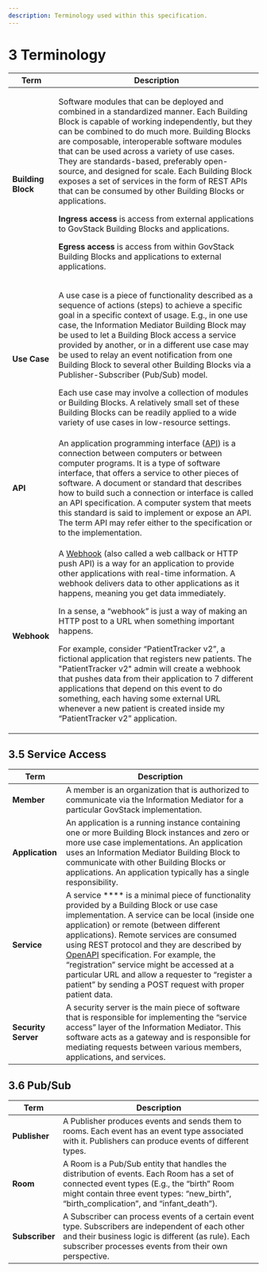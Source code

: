```yaml
---
description: Terminology used within this specification.
---
```


# 3 Terminology

| Term               | Description                                                                                                                                                                                                                                                                                                                                                                                                                                                                                                                                                                                                                                                                                                                                                                                                 |
| ------------------ | ----------------------------------------------------------------------------------------------------------------------------------------------------------------------------------------------------------------------------------------------------------------------------------------------------------------------------------------------------------------------------------------------------------------------------------------------------------------------------------------------------------------------------------------------------------------------------------------------------------------------------------------------------------------------------------------------------------------------------------------------------------------------------------------------------------- |
| **Building Block** | <p>Software modules that can be deployed and combined in a standardized manner. Each Building Block is capable of working independently, but they can be combined to do much more. Building Blocks are composable, interoperable software modules that can be used across a variety of use cases. They are standards-based, preferably open-source, and designed for scale. Each Building Block exposes a set of services in the form of REST APIs that can be consumed by other Building Blocks or applications. </p><p><strong>Ingress access</strong> is access from external applications to GovStack Building Blocks and applications.</p><p><strong>Egress access</strong> is access from within GovStack Building Blocks and applications to external applications.</p>                              |
| **Use Case**       | <p>A use case is a piece of functionality described as a sequence of actions (steps) to achieve a specific goal in a specific context of usage. E.g., in one use case, the Information Mediator Building Block may be used to let a Building Block access a service provided by another, or in a different use case may be used to relay an event notification from one Building Block to several other Building Blocks via a Publisher-Subscriber (Pub/Sub) model.</p><p>Each use case may involve a collection of modules or Building Blocks. A relatively small set of these Building Blocks can be readily applied to a wide variety of use cases in low-resource settings.</p>                                                                                                                         |
| **API**            | An application programming interface ([API](https://en.wikipedia.org/wiki/API)) is a connection between computers or between computer programs. It is a type of software interface, that offers a service to other pieces of software. A document or standard that describes how to build such a connection or interface is called an API specification. A computer system that meets this standard is said to implement or expose an API. The term API may refer either to the specification or to the implementation.                                                                                                                                                                                                                                                                                     |
| **Webhook**        | <p>A <a href="https://sendgrid.com/blog/whats-webhook">Webhook</a> (also called a web callback or HTTP push API) is a way for an application to provide other applications with real-time information. A webhook delivers data to other applications as it happens, meaning you get data immediately.</p><p>In a sense, a “webhook” is just a way of making an HTTP post to a URL when something important happens.</p><p>For example, consider “PatientTracker v2”, a fictional application that registers new patients. The "PatientTracker v2" admin will create a webhook that pushes data from their application to 7 different applications that depend on this event to do something, each having some external URL whenever a new patient is created inside my “PatientTracker v2” application.</p> |



## 3.5 Service Access

| Term                | Description                                                                                                                                                                                                                                                                                                                                                                                                                                                                                                                                                        |
| ------------------- | ------------------------------------------------------------------------------------------------------------------------------------------------------------------------------------------------------------------------------------------------------------------------------------------------------------------------------------------------------------------------------------------------------------------------------------------------------------------------------------------------------------------------------------------------------------------ |
| **Member**          | A member is an organization that is authorized to communicate via the Information Mediator for a particular GovStack implementation.                                                                                                                                                                                                                                                                                                                                                                                                                               |
| **Application**     | An application is a running instance containing one or more Building Block instances and zero or more use case implementations. An application uses an Information Mediator Building Block to communicate with other Building Blocks or applications. An application typically has a single responsibility.                                                                                                                                                                                                                                                        |
| **Service**         | A service **** is a minimal piece of functionality provided by a Building Block or use case implementation. A service can be local (inside one application) or remote (between different applications). Remote services are consumed using REST protocol and they are described by [OpenAPI](https://github.com/GovStackWorkingGroup/BuildingBlockAPI/tree/main/IM) specification. For example, the “registration” service might be accessed at a particular URL and allow a requester to “register a patient” by sending a POST request with proper patient data. |
| **Security Server** | A security server is the main piece of software that is responsible for implementing the “service access” layer of the Information Mediator. This software acts as a gateway and is responsible for mediating requests between various members, applications, and services.                                                                                                                                                                                                                                                                                        |

## 3.6 Pub/Sub

| Term           | Description                                                                                                                                                                                                                          |
| -------------- | ------------------------------------------------------------------------------------------------------------------------------------------------------------------------------------------------------------------------------------ |
| **Publisher**  | A Publisher produces events and sends them to rooms. Each event has an event type associated with it. Publishers can produce events of different types.                                                                              |
| **Room**       | A Room is a Pub/Sub entity that handles the distribution of events. Each Room has a set of connected event types (E.g., the “birth” Room might contain three event types: “new\_birth”, “birth\_complication”, and “infant\_death”). |
| **Subscriber** | A Subscriber can process events of a certain event type. Subscribers are independent of each other and their business logic is different (as rule). Each subscriber processes events from their own perspective.                     |

